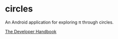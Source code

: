 # circles
An Android application for exploring π through circles.


[The Developer Handbook](developer_handbook.md)
